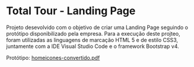 # Total Tour - Landing Page

Projeto desevolvido com o objetivo de criar uma Landing Page seguindo o protótipo disponibilizado pela empresa.
Para a execução deste projteo, foram utilizadas as linguagens de marcação HTML 5 e de estilo CSS3, juntamente com a IDE Visual Studio Code e o framework Bootstrap v4.

Protótipo: [homeicones-convertido.pdf](https://github.com/ThyagoOliveira1/Beep-Digital/files/8414225/homeicones-convertido.pdf)
